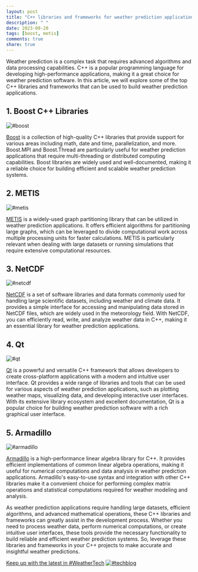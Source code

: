 ```yaml
---
layout: post
title: "C++ libraries and frameworks for weather prediction applications"
description: " "
date: 2023-09-20
tags: [boost, metis]
comments: true
share: true
---
```


Weather prediction is a complex task that requires advanced algorithms and data processing capabilities. C++ is a popular programming language for developing high-performance applications, making it a great choice for weather prediction software. In this article, we will explore some of the top C++ libraries and frameworks that can be used to build weather prediction applications.

## 1. Boost C++ Libraries

![#boost](img/boost.png)

[Boost](https://www.boost.org/) is a collection of high-quality C++ libraries that provide support for various areas including math, date and time, parallelization, and more. Boost.MPI and Boost.Thread are particularly useful for weather prediction applications that require multi-threading or distributed computing capabilities. Boost libraries are widely used and well-documented, making it a reliable choice for building efficient and scalable weather prediction systems.

## 2. METIS

![#metis](img/metis.png)

[METIS](http://glaros.dtc.umn.edu/gkhome/metis/metis/overview) is a widely-used graph partitioning library that can be utilized in weather prediction applications. It offers efficient algorithms for partitioning large graphs, which can be leveraged to divide computational work across multiple processing units for faster calculations. METIS is particularly relevant when dealing with large datasets or running simulations that require extensive computational resources.

## 3. NetCDF

![#netcdf](img/netcdf.png)

[NetCDF](https://www.unidata.ucar.edu/software/netcdf/) is a set of software libraries and data formats commonly used for handling large scientific datasets, including weather and climate data. It provides a simple interface for accessing and manipulating data stored in NetCDF files, which are widely used in the meteorology field. With NetCDF, you can efficiently read, write, and analyze weather data in C++, making it an essential library for weather prediction applications.

## 4. Qt

![#qt](img/qt.png)

[Qt](https://www.qt.io/) is a powerful and versatile C++ framework that allows developers to create cross-platform applications with a modern and intuitive user interface. Qt provides a wide range of libraries and tools that can be used for various aspects of weather prediction applications, such as plotting weather maps, visualizing data, and developing interactive user interfaces. With its extensive library ecosystem and excellent documentation, Qt is a popular choice for building weather prediction software with a rich graphical user interface.

## 5. Armadillo

![#armadillo](img/armadillo.png)

[Armadillo](http://arma.sourceforge.net/) is a high-performance linear algebra library for C++. It provides efficient implementations of common linear algebra operations, making it useful for numerical computations and data analysis in weather prediction applications. Armadillo's easy-to-use syntax and integration with other C++ libraries make it a convenient choice for performing complex matrix operations and statistical computations required for weather modeling and analysis.

As weather prediction applications require handling large datasets, efficient algorithms, and advanced mathematical operations, these C++ libraries and frameworks can greatly assist in the development process. Whether you need to process weather data, perform numerical computations, or create intuitive user interfaces, these tools provide the necessary functionality to build reliable and efficient weather prediction systems. So, leverage these libraries and frameworks in your C++ projects to make accurate and insightful weather predictions.

[Keep up with the latest in #WeatherTech](../weather/) [![#techblog](img/techblog.png)](../tech-blog/)